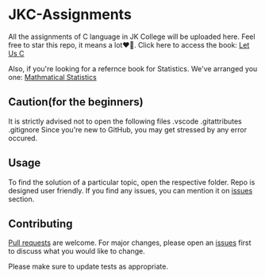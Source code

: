 # JKC-Assignments
All the assignments of C language in JK College will be uploaded here. Feel free to star this repo, it means a lot❤💖.
Click here to access the book: [Let Us C](https://drive.google.com/file/d/0B78A_rsP6RDSX0FRangwWjJKNEE/view?usp=drivesdk&resourcekey=0-UvLt4pht8pp9x1lTsemgJQ)

Also, if you're looking for a refernce book for Statistics. We've arranged you one: [Mathmatical Statistics](https://drive.google.com/file/d/1cy3aFFiBNNuJ6fTzPtAPeVB1dS-ibnYP/view?usp=drive_link)

## Caution(for the beginners)

It is strictly advised not to open the following files
.vscode
.gitattributes
.gitignore
Since you're new to GitHub, you may get stressed by any error occured.
## Usage
To find the solution of a particular topic, open the respective folder. Repo is designed user friendly.
If you find any issues, you can mention it on [issues](https://github.com/TheCoderAvinash/JKC-Assignments/issues) section.

## Contributing

[Pull requests](https://github.com/TheCoderAvinash/JKC-Assignments/pulls) are welcome. For major changes, please open an [issues](https://github.com/TheCoderAvinash/JKC-Assignments/issues) first
to discuss what you would like to change.

Please make sure to update tests as appropriate.

